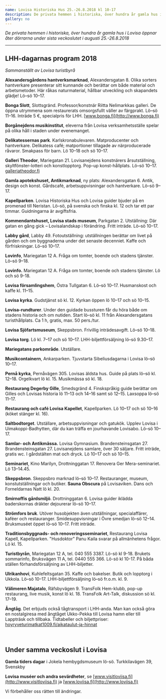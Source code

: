 ```yaml
---
name: Lovisa Historiska Hus 25.-26.8.2018 kl 10-17
description: De privata hemmen i historiska, över hundra år gamla hus i Lovisa öppnar åter dörrarna under sista veckoslutet i augusti. Kolla in veckoslutets program!
gallery: no
---
```

*De privata hemmen i historiska, över hundra år gamla hus i Lovisa öppnar åter dörrarna under sista veckoslutet i augusti 25.-26.8.2018*

<hr/>

## LHH-dagarnas program 2018

*Sammanställt av Lovisa turistbyrå*

**Alexandersgårdens hantverksmarknad**, Alexandersgatan 8. Olika sorters hantverkare presenterar sitt kunnande och berättar om både material och arbetsmetoder. Här råkas naturmaterial, hållbar utveckling och skapandets glädje! Lö–sö 10–17.

**Bonga Slott**, Slottsgränd. Professor/konstnär Riitta Nelimarkkas galleri. De öppna utrymmena som restaurerats omsorgsfullt väller av färgprakt. Lö–sö 11–16. Inträde 5 €, specialpris för LHH. [www.bonga.fi](http://www.bonga.fi)

**Borgånejdens musikinstitut**, eleverna från Lovisa verksamhetsställe spelar på olika håll i staden under evenemanget.

**Delikatessernas park**. Karlskronabulevaren. Matproducenter och hantverkare. Delikatess café; matportioner tillagade av närproducerade råvaror. Smakpass för barn. Lö 10–18 och sö 10–17.

**Galleri Theodor**, Mariegatan 21. Lovisanejdens konstnärers årsutställning, skyltfönster-lotteri och konstlopptorg. Pop-up konst-hållplats. Lö–sö 10–17. [galleriatheodor.fi](http://galleriatheodor.fi)

**Gamla apotekshuset, Antikmarknad**, ny plats: Alexandersgatan 6. Antik, design och konst. Gårdscafé, arbetsuppvisningar och hantverkare. Lö–sö 9–17. 

**Kapellparken**. Lovisa Historiska Hus och Lovisa guider bjuder på en promenad till Neristan. Lö–sö, på svenska och finska kl. 12 och tar ett par timmar. Guidningarna är avgiftsfria.

**Kommendantshuset, Lovisa stads museum**, Parkgatan 2. Utställning: Där gatan en gång gick – Lovisalandskap i förändring. Fritt inträde. Lö–sö 10–17.

**Labby gård**, Labby 49. Fotoutställning: utställningen berättar om livet på gården och om byggnaderna under det senaste decenniet. Kaffe och förfriskningar. Lö–sö 10–17.

**Lovinfo**, Mariegatan 12 A. Fråga om tomter, boende och stadens tjänster. Lö–sö 9–18.

**Lovinfo.** Mariegatan 12 A. Fråga om tomter, boende och stadens tjänster. Lö och sö 9-18.

**Lovisa församlingshem**, Östra Tullgatan 6. Lö–sö 10–17. Husmanskost och kaffe kl. 11–15.

**Lovisa kyrka**. Gudstjänst sö kl. 12. Kyrkan öppen lö 10–17 och sö 10–15.

**Lovisa-rundturer**. Under den guidade bussturen får du höra både om stadens historia och om nutiden. Start lö–sö kl. 11 från Alexandersgatans turisthållplats. Ca 1 h, gratis, max. 50 pers./tur.

**Lovisa Sjöfartsmuseum**, Skeppsbron. Frivillig inträdesavgift. Lö–sö 10–18.

**Lovisa torg**. Lö kl. 7–17 och sö 10–17. LHH-biljettförsäljning lö–sö 9.30–17.

**Mariegatans parkområde**. Utställare.

**Musikcontainern**, Ankarparken. Tjuvstarta Sibeliusdagarna i Lovisa lö–sö 10–17.

**Pernå kyrka**, Pernåvägen 305. Lovisas äldsta hus. Guide på plats lö–sö kl. 12–18. Orgelkvart lö kl. 15. Musikmässa sö kl. 18.

**Restaurang Degerby Gille**, Smedsgränd 4. Finskspråkig guide berättar om Gilles och Lovisas historia lö 11–13 och 14–16 samt sö 12–15. Laxsoppa lö–sö 11–17.

**Restaurang och café Lovisa Kapellet**, Kapellparken. Lö 10–17 och sö 10–16 (köket stänger kl. 16).

**Saltbodtorget**. Utställare, arbetsuppvisningar och gatukök. Upplev Lovisa i Uimakoppi-Badhytten, där du kan träffa en jourhavande Lovisabo. Lö–sö 10–17.

**Samlar- och Antikmässa.** Lovisa Gymnasium. Brandensteinsgatan 27. Brandensteinsgatan 27. Lovisanejdens samlare, över 30 säljare. Fritt inträde, gratis wc. I gårdstälten mat och dryck. Lö 10–17 och sö 10–15.

**Seminariet**, Kino Marilyn, Drottninggatan 17. Renovera Ger Mera-seminariet. Lö 13–14.45.

**Skeppsbron**. Skeppsbro marknad lö–sö 10–17. Restauranger, museum, konstutställningar och butiker. **Sauna Obscura** på Lovisaviken. Dans och Forneldarnas Natt lö kl. 20.

**Smirnoffis gårdsmiljö**. Drottninggatan 6. Lovisa guider iklädda baderskornas dräkter dejourerar lö–sö 10–17. 

**Strömfors bruk**. Utöver husobjekten även utställningar, specialaffärer, kaféer och restauranger. Smidesuppvisningar i Övre smedjan lö–sö 12–14. Bruksmuséet öppet lö–sö 10–17. Fritt inträde.

**Traditionsbyggnads- och renoveringsseminariet**, Restaurang Lovisa Kapell, Kapellparken. "Husdoktor" Panu Kaila svarar på allmänhetens frågor. Lö kl. 15.

**Turistbyrån**, Mariegatan 12 A, tel. 040 555 3387. Lö-sö kl 9-18. Brukets sommarinfo, Bruksvägen 11 A, tel. 0440 555 366. Lö-sö kl 10-17. På båda ställen förhandsförsäljning av LHH-biljetter.

**Ulrikanhovi**, Kuhlefeltsgatan 35. Kaffe och bakelser. Butik och lopptorg i Ukkola. Lö–sö 10–17. LHH-biljettförsäljning lö–sö fr.o.m. kl. 9. 

**Välimeren Majatalo**, Räfsbyvägen 9. TransFolk Hem-klubb, pop-up restaurang, live musik, konst lö kl. 18. TransFolk Art-Talk, diskussion sö kl. 17–19.

**Ångtåg**. Det erbjuds också tågtransport i LHH-anda. Man kan också göra en nostalgiresa med ångtåget Ukko-Pekka till Lovisa hamn eller till Lappträsk och tillbaka. Tidtabeller och biljettpriser: [hoyryveturimatkat1009.fi/aikataulut-ja-hinnat](http://hoyryveturimatkat1009.fi/aikataulut-ja-hinnat)

&nbsp;

## Under samma veckoslut i Lovisa

**Gamla tiders dagar** i Jokela hembygdsmuseum lö-sö. Turkkilavägen 39, Svenskby

**Lovisa muséer och andra sevärdheter**, se [www.visitloviisa.fi](http://www.visitloviisa.fi) ja [www.loviisa.fi](http://www.loviisa.fi)

Vi förbehåller oss rätten till ändringar.